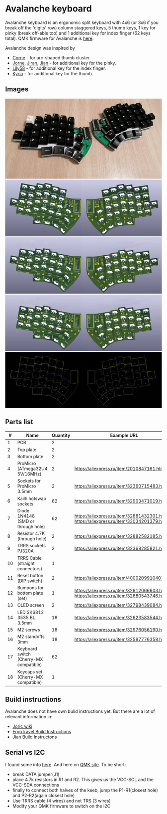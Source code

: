 # Avalanche keyboard

Avalanche keyboard is an ergonomic split keyboard with 4x6 (or 3x6 if you break off the 'digits' row) column staggered keys,
5 thumb keys, 1 key for pinky (break off-able too) and 1 additional key for index finger (62 keys total). QMK firmware for Avalanche is [here](https://github.com/vlkv/qmk_firmware/tree/master/keyboards/avalanche).

Avalanche design was inspired by
* [Corne](https://github.com/foostan/crkbd) - for arc-shaped thumb cluster.
* [Jorne](https://github.com/joric/jorne), [Jiran](https://github.com/Ladniy/jiran), [Jian](https://github.com/KGOH/Jian-Info) - for additional key for the pinky.
* [Lily58](https://github.com/kata0510/Lily58) - for additional key for the index finger.
* [Kyria](https://github.com/splitkb/kyria) - for additional key for the thumb.

## Images

![Avalanche v1.0 First Build](/images/avalanche_v1-0.jpg)
![Avalanche PCBs 3D view](/images/avalanche62_PCBs_3d_model.png)
![Avalanche PCBs 3D view](/images/avalanche50_PCBs_3d_model.png)
![Avalanche PCBs 3D view](/images/avalanche48_PCBs_3d_model.png)
![Avalanche PCBs model](/images/avalanche_mockup_03.png)

## Parts list

| #  | Name                          | Quantity | Example URL                                           |
|----|-------------------------------|----------|-------------------------------------------------------|
| 1  | PCB                           | 2        | |
| 2  | Top plate                     | 2        | |
| 3  | Bottom plate                  | 2        | |
| 4  | ProMicro (ATmega32U4 5V/16MHz)| 2        | https://aliexpress.ru/item/2010847161.html            |
| 5  | Sockets for ProMicro 3.5mm    | 2        | https://aliexpress.ru/item/32360715483.html           |
| 6  | Kailh hotswap sockets         | 62       | https://aliexpress.ru/item/32903471019.html           |
| 7  | Diode 1N4148 (SMD or through hole)  | 62       | https://aliexpress.ru/item/32881432301.html or https://aliexpress.ru/item/33034201379.html |
| 8  | Resistor 4.7K (through hole)        | 2        | https://aliexpress.ru/item/32882582185.html |
| 9  | TRRS sockets PJ320A                 | 2        | https://aliexpress.ru/item/32368285821.html |
| 10 | TRRS Cable (straight connectors)    | 1        |  |
| 11 | Reset button (DIP switch)           | 2        | https://aliexpress.ru/item/4000209910403.html |
| 12 | Bumpons for bottom plate (set)      | 1        | https://aliexpress.ru/item/32912066603.html or https://aliexpress.ru/item/32680543746.html |
| 13 | OLED screen                         | 2        | https://aliexpress.ru/item/32798439084.html |
| 14 | LED SK6812 3535 BL 3.5mm            | 18       | https://aliexpress.ru/item/32623583544.html |
| 15 | M2 screws                           | 18       | https://aliexpress.ru/item/32976056190.html |
| 16 | M2 standoffs 3mm                    | 18       | https://aliexpress.ru/item/32597776358.html |
| 17 | Keyboard switch (Cherry-MX compatible) | 62 | |
| 18 | Keycaps set (Cherry-MX compatible)     | 1 | |

## Build instructions
Avalanche does not have own bulid instructions yet. But there are a lot of relevant information in:
* [Joric wiki](https://github.com/joric/jorne/wiki)
* [ErgoTravel Build Instructions](https://github.com/jpconstantineau/ErgoTravel/blob/master/BuildInstructions.md)
* [Jian Build Instructons](https://telegra.ph/Gajd-po-sborke-Jian-12-08)

## Serial vs I2C
I found some info [here](https://github.com/foostan/crkbd/issues/17#issuecomment-523431198). And here on [QMK site](https://beta.docs.qmk.fm/using-qmk/hardware-features/feature_split_keyboard). To be short:
* break DATA jumper(J1)
* place 4.7k resistors in R1 and R2. This gives us the VCC-SCL and the VCC-SDA connections
* finally to connect both halves of the keeb, jump the P1-R1(closest hole) and P2-R2(again closest hole)
* Use TRRS cable (4 wires) and not TRS (3 wires)
* Modify your QMK firmware to switch on the I2C
